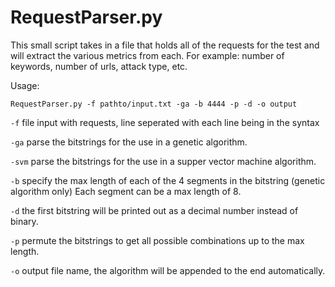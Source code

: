 # RequestParser.py

This small script takes in a file that holds all of the requests for the test and will extract the various metrics from each. For example: number of keywords, number of urls, attack type, etc.  

Usage:  
  
``
RequestParser.py -f pathto/input.txt -ga -b 4444 -p -d -o output  
``

``-f``  file input with requests, line seperated with each line being in the syntax <attack type as integer> <request>  

``-ga``  parse the bitstrings for the use in a genetic algorithm.  

``-svm``  parse the bitstrings for the use in a supper vector machine algorithm.  

``-b``   specify the max length of each of the 4 segments in the bitstring (genetic algorithm only) Each segment can be a max length of 8.  

``-d``  the first bitstring will be printed out as a decimal number instead of binary.  

``-p``  permute the bitstrings to get all possible combinations up to the max length.  

``-o``  output file name, the algorithm will be appended to the end automatically.  

